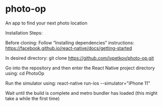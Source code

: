 # photo-op
An app to find your next photo location

Installation Steps:

Before cloning:
  Follow “Installing dependencies” instructions: https://facebook.github.io/react-native/docs/getting-started

In desired directory:
  git clone https://github.com/ivpetkov/photo-op.git

Go into the repository and then enter the React Native project directory using:
  cd PhotoOp

Run the simulator using:
  react-native run-ios --simulator="iPhone 11”

Wait until the build is complete and metro bundler has loaded (this might take a while the first time)
